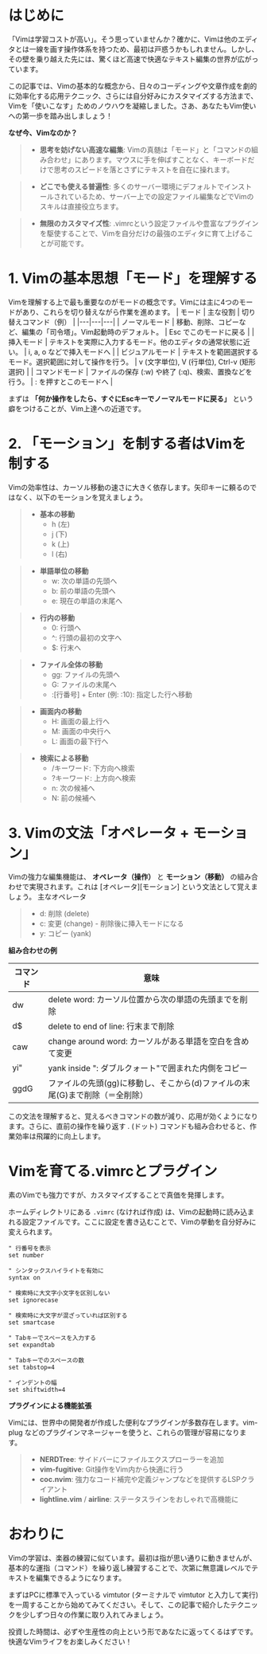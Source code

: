 # はじめに

「Vimは学習コストが高い」。そう思っていませんか？確かに、Vimは他のエディタとは一線を画す操作体系を持つため、最初は戸惑うかもしれません。しかし、その壁を乗り越えた先には、驚くほど高速で快適なテキスト編集の世界が広がっています。

この記事では、Vimの基本的な概念から、日々のコーディングや文章作成を劇的に効率化する応用テクニック、さらには自分好みにカスタマイズする方法まで、Vimを「使いこなす」ためのノウハウを凝縮しました。さあ、あなたもVim使いへの第一歩を踏み出しましょう！

**なぜ今、Vimなのか？**

>* **思考を妨げない高速な編集**: Vimの真髄は「モード」と「コマンドの組み合わせ」にあります。マウスに手を伸ばすことなく、キーボードだけで思考のスピードを落とさずにテキストを自在に操れます。

>* **どこでも使える普遍性**: 多くのサーバー環境にデフォルトでインストールされているため、サーバー上での設定ファイル編集などでVimのスキルは直接役立ちます。

>* **無限のカスタマイズ性**: .vimrcという設定ファイルや豊富なプラグインを駆使することで、Vimを自分だけの最強のエディタに育て上げることが可能です。

# 1\. Vimの基本思想「モード」を理解する
Vimを理解する上で最も重要なのがモードの概念です。Vimには主に4つのモードがあり、これらを切り替えながら作業を進めます。
| モード | 主な役割 | 切り替えコマンド（例） |
|---|---|---|
| ノーマルモード | 移動、削除、コピーなど、編集の「司令塔」。Vim起動時のデフォルト。 | Esc でこのモードに戻る |
| 挿入モード | テキストを実際に入力するモード。他のエディタの通常状態に近い。 | i, a, o などで挿入モードへ |
| ビジュアルモード | テキストを範囲選択するモード。選択範囲に対して操作を行う。 | v (文字単位), V (行単位), Ctrl-v (矩形選択) |
| コマンドモード | ファイルの保存 (:w) や終了 (:q)、検索、置換などを行う。 | : を押すとこのモードへ |

まずは **「何か操作をしたら、すぐにEscキーでノーマルモードに戻る」** という癖をつけることが、Vim上達への近道です。

# 2\. 「モーション」を制する者はVimを制する

Vimの効率性は、カーソル移動の速さに大きく依存します。矢印キーに頼るのではなく、以下のモーションを覚えましょう。

>* **基本の移動**
>   * h (左)
>   * j (下)
>   * k (上)
>   * l (右)

>* **単語単位の移動**
>   * w: 次の単語の先頭へ
>   * b: 前の単語の先頭へ
>   * e: 現在の単語の末尾へ

>* **行内の移動**
>   * 0: 行頭へ
>   * ^: 行頭の最初の文字へ
>   * $: 行末へ

>* **ファイル全体の移動**
>   * gg: ファイルの先頭へ
>   * G: ファイルの末尾へ
>   * :[行番号] + Enter (例: :10): 指定した行へ移動

>* **画面内の移動**
>   * H: 画面の最上行へ
>   * M: 画面の中央行へ
>   * L: 画面の最下行へ

>* **検索による移動**
>   * /キーワード: 下方向へ検索
>   * ?キーワード: 上方向へ検索
>   * n: 次の候補へ
>   * N: 前の候補へ

# 3\. Vimの文法「オペレータ + モーション」

Vimの強力な編集機能は、 **オペレータ（操作）** と **モーション（移動）** の組み合わせで実現されます。これは [オペレータ][モーション] という文法として覚えましょう。
主なオペレータ

>* d: 削除 (delete)
>* c: 変更 (change) - 削除後に挿入モードになる
>* y: コピー (yank)

**組み合わせの例**

| コマンド | 意味 |
|---|---|
| dw | delete word: カーソル位置から次の単語の先頭までを削除 |
| d$ | delete to end of line: 行末まで削除 |
| caw | change around word: カーソルがある単語を空白を含めて変更 |
| yi" | yank inside ": ダブルクォート"で囲まれた内側をコピー |
| ggdG | ファイルの先頭(gg)に移動し、そこから(d)ファイルの末尾(G)まで削除（＝全削除） |

この文法を理解すると、覚えるべきコマンドの数が減り、応用が効くようになります。さらに、直前の操作を繰り返す . (ドット) コマンドも組み合わせると、作業効率は飛躍的に向上します。

# Vimを育てる.vimrcとプラグイン

素のVimでも強力ですが、カスタマイズすることで真価を発揮します。

ホームディレクトリにある `.vimrc` (なければ作成) は、Vimの起動時に読み込まれる設定ファイルです。ここに設定を書き込むことで、Vimの挙動を自分好みに変えられます。

```vim:.vimrc
" 行番号を表示
set number

" シンタックスハイライトを有効に
syntax on

" 検索時に大文字小文字を区別しない
set ignorecase

" 検索時に大文字が混ざっていれば区別する
set smartcase

" Tabキーでスペースを入力する
set expandtab

" Tabキーでのスペースの数
set tabstop=4

" インデントの幅
set shiftwidth=4
```

**プラグインによる機能拡張**

Vimには、世界中の開発者が作成した便利なプラグインが多数存在します。vim-plug などのプラグインマネージャーを使うと、これらの管理が容易になります。

>* **NERDTree**: サイドバーにファイルエクスプローラーを追加
>* **vim-fugitive**: Git操作をVim内から快適に行う
>* **coc.nvim**: 強力なコード補完や定義ジャンプなどを提供するLSPクライアント
>* **lightline.vim** / **airline**: ステータスラインをおしゃれで高機能に

# おわりに

Vimの学習は、楽器の練習に似ています。最初は指が思い通りに動きませんが、基本的な運指（コマンド）を繰り返し練習することで、次第に無意識レベルでテキストを編集できるようになります。

まずはPCに標準で入っている vimtutor (ターミナルで vimtutor と入力して実行) を一周することから始めてみてください。そして、この記事で紹介したテクニックを少しずつ日々の作業に取り入れてみましょう。

投資した時間は、必ずや生産性の向上という形であなたに返ってくるはずです。快適なVimライフをお楽しみください！
